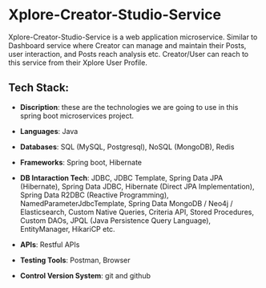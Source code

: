 # Xplore-Creator-Studio-Service
Xplore-Creator-Studio-Service is a web application microservice. Similar to Dashboard service where Creator can manage and maintain their Posts, user interaction, and Posts reach analysis etc. Creator/User can reach to this service from their Xplore User Profile.

## Tech Stack:

- **Discription**: these are the technologies we are going to use in this spring boot microservices project.

- **Languages**: Java
- **Databases**: SQL (MySQL, Postgresql), NoSQL (MongoDB), Redis
- **Frameworks**: Spring boot, Hibernate
- **DB Intaraction Tech**: JDBC, JDBC Template, Spring Data JPA (Hibernate), Spring Data JDBC, Hibernate (Direct JPA Implementation), Spring Data R2DBC (Reactive Programming), NamedParameterJdbcTemplate, Spring Data MongoDB / Neo4j / Elasticsearch, Custom Native Queries, Criteria API, Stored Procedures, Custom DAOs, JPQL (Java Persistence Query Language), EntityManager, HikariCP etc.
- **APIs**: Restful APIs
- **Testing Tools**: Postman, Browser
- **Control Version System**: git and github
